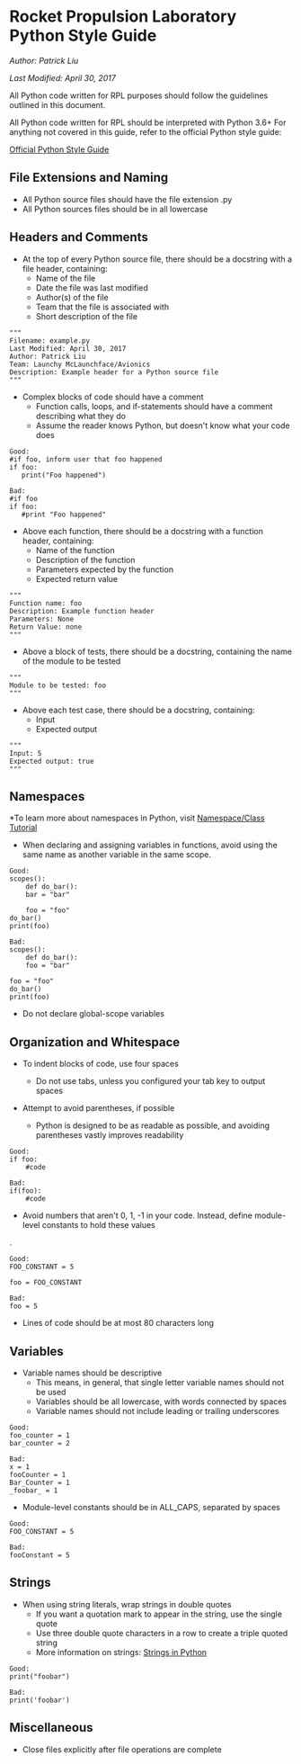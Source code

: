 Rocket Propulsion Laboratory Python Style Guide
===============================================

*Author: Patrick Liu*

*Last Modified: April 30, 2017*

All Python code written for RPL purposes should follow
the guidelines outlined in this document.

All Python code written for RPL should be interpreted with Python 3.6+
For anything not covered in this guide, refer to the official Python style guide:

[Official Python Style Guide](https://www.python.org/dev/peps/pep-0008)

File Extensions and Naming
---------------

*   All Python source files should have the file extension .py
*   All Python sources files should be in all lowercase
  
Headers and Comments
--------------------

*   At the top of every Python source file, there should be a docstring
    with a file header, containing:
    +   Name of the file
    +   Date the file was last modified
    +   Author(s) of the file
    +   Team that the file is associated with
    +   Short description of the file
<!-- -->

    """
    Filename: example.py
    Last Modified: April 30, 2017
    Author: Patrick Liu
    Team: Launchy McLaunchface/Avionics
    Description: Example header for a Python source file
    """
*   Complex blocks of code should have a comment
    +   Function calls, loops, and if-statements should have a comment
        describing what they do
    +   Assume the reader knows Python, but doesn't know what your code does
<!-- -->
    Good:
    #if foo, inform user that foo happened
    if foo:
       print("Foo happened")
  
    Bad:
    #if foo
    if foo:
       #print "Foo happened"
    

*   Above each function, there should be a docstring with a function header, containing:
    +   Name of the function
    +   Description of the function
    +   Parameters expected by the function
    +   Expected return value

<!-- -->
    """
    Function name: foo
    Description: Example function header
    Parameters: None
    Return Value: none
    """
*   Above a block of tests, there should be a docstring, containing the name of
    the module to be tested

<!-- -->
    """
    Module to be tested: foo
    """

*   Above each test case, there should be a docstring, containing:
    +   Input
    +   Expected output

<!-- -->
    """
    Input: 5
    Expected output: true
    """

Namespaces
----------

*To learn more about namespaces in Python, visit 
 [Namespace/Class Tutorial](https://docs.python.org/3/tutorial/classes.html)

*   When declaring and assigning variables in functions, avoid using the same
    name as another variable in the same scope. 
    
<!-- -->
    Good:
    scopes():
        def do_bar():
	    bar = "bar"

        foo = "foo"
	do_bar()
	print(foo)

    Bad:
    scopes():
        def do_bar():
	    foo = "bar"
	
	foo = "foo"
	do_bar()
	print(foo)

*   Do not declare global-scope variables

Organization and Whitespace
---------------------------

*   To indent blocks of code, use four spaces
    +   Do not use tabs, unless you configured your tab key to output spaces

*   Attempt to avoid parentheses, if possible
    +   Python is designed to be as readable as possible, and avoiding 
        parentheses vastly improves readability

<!-- -->
    Good:
    if foo:
        #code

    Bad:
    if(foo):
        #code

*   Avoid numbers that aren't 0, 1, -1 in your code. Instead, define 
    module-level constants to hold these values

<!-- -->.
    Good:
    FOO_CONSTANT = 5

    foo = FOO_CONSTANT

    Bad:
    foo = 5

*   Lines of code should be at most 80 characters long

Variables
---------

*   Variable names should be descriptive
    +   This means, in general, that single letter variable names should not be used
    +   Variables should be all lowercase, with words connected by spaces
    +   Variable names should not include leading or trailing underscores
    
<!-- -->
    Good:
    foo_counter = 1
    bar_counter = 2

    Bad: 
    x = 1
    fooCounter = 1
    Bar_Counter = 1
    _foobar_ = 1

*   Module-level constants should be in ALL_CAPS, separated by spaces

<!-- -->
    Good:
    FOO_CONSTANT = 5

    Bad:
    fooConstant = 5

Strings
-------

*   When using string literals, wrap strings in double quotes
    +   If you want a quotation mark to appear in the string, use the single
        quote 
    +   Use three double quote characters in a row to create a triple quoted string
    +   More information on strings: 
        [Strings in Python](https://docs.python.org/3/tutorial/introduction.html#strings)

<!-- -->

    Good:
    print("foobar")

    Bad:
    print('foobar')

Miscellaneous
------------

*   Close files explicitly after file operations are complete

